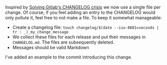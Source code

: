 Inspired by [Solving Gitlab's CHANGELOG crisis](https://about.gitlab.com/blog/2018/07/03/solving-gitlabs-changelog-conflict-crisis/)
we now use a single file per change. Of course, if you feel adding an entry to
the CHANGELOG would only pollute it, feel free to not make a file. To keep it
somewhat manageable:

* Create a changelog file: `touch changelog/$(date --iso-8601=seconds | tr : _)_my_change_message`
* We collect these files for each release and put their messages in
  `CHANGELOG.md`. The files are subsequently deleted.
* Messages should be valid Markdown

I've added an example to the commit introducing this change.
